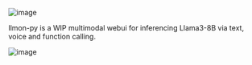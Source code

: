 ![image](https://github.com/3eeps/llmon-py/assets/55860052/5603c6b4-6b68-4814-96b1-bd46bff1c78e)

llmon-py is a WIP multimodal webui for inferencing Llama3-8B via text, voice and function calling.

![image](https://github.com/3eeps/llmon-py/assets/55860052/2ec6ad0b-8ad2-4b8a-ad98-8d9e6e701323)
